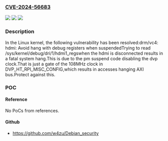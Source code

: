 ### [CVE-2024-56683](https://cve.mitre.org/cgi-bin/cvename.cgi?name=CVE-2024-56683)
![](https://img.shields.io/static/v1?label=Product&message=Linux&color=blue)
![](https://img.shields.io/static/v1?label=Version&message=25eb441d55d479581a65bcc9de88bc1d86bf76c1%3C%200ea29bd7d9400d3629683244d609358ed1b12075%20&color=brighgreen)
![](https://img.shields.io/static/v1?label=Vulnerability&message=n%2Fa&color=brighgreen)

### Description

In the Linux kernel, the following vulnerability has been resolved:drm/vc4: hdmi: Avoid hang with debug registers when suspendedTrying to read /sys/kernel/debug/dri/1/hdmi1_regswhen the hdmi is disconnected results in a fatal system hang.This is due to the pm suspend code disabling the dvp clock.That is just a gate of the 108MHz clock in DVP_HT_RPI_MISC_CONFIG,which results in accesses hanging AXI bus.Protect against this.

### POC

#### Reference
No PoCs from references.

#### Github
- https://github.com/w4zu/Debian_security

